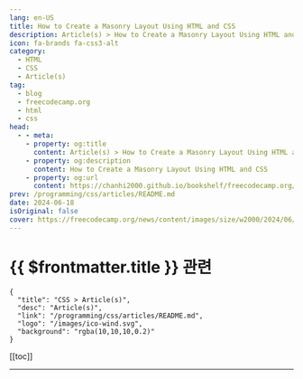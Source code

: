 ```yaml
---
lang: en-US
title: How to Create a Masonry Layout Using HTML and CSS
description: Article(s) > How to Create a Masonry Layout Using HTML and CSS
icon: fa-brands fa-css3-alt
category: 
  - HTML
  - CSS
  - Article(s)
tag: 
  - blog
  - freecodecamp.org
  - html
  - css
head:
  - - meta:
    - property: og:title
      content: Article(s) > How to Create a Masonry Layout Using HTML and CSS
    - property: og:description
      content: How to Create a Masonry Layout Using HTML and CSS
    - property: og:url
      content: https://chanhi2000.github.io/bookshelf/freecodecamp.org/how-to-create-a-mansory-layout-using-html-and-css.html
prev: /programming/css/articles/README.md
date: 2024-06-18
isOriginal: false
cover: https://freecodecamp.org/news/content/images/size/w2000/2024/06/HTML---CSS-Only-Masonry-Layout.png
---
```


# {{ $frontmatter.title }} 관련

```component VPCard
{
  "title": "CSS > Article(s)",
  "desc": "Article(s)",
  "link": "/programming/css/articles/README.md",
  "logo": "/images/ico-wind.svg",
  "background": "rgba(10,10,10,0.2)"
}
```

[[toc]]

---

<SiteInfo
  name="How to Create a Masonry Layout Using HTML and CSS"
  desc="A masonry layout is a grid-based design where items are arranged in a way that minimizes vertical gaps between them.  an example of a masonry layoutUnlike traditional grids with fixed row heights, masonry layouts adjust the positioning of items dynamically based on their content height, creating a visually appealing..."
  url="https://freecodecamp.org/news/how-to-create-a-mansory-layout-using-html-and-css/"
  logo="https://cdn.freecodecamp.org/universal/favicons/favicon.ico"
  preview="https://freecodecamp.org/news/content/images/size/w2000/2024/06/HTML---CSS-Only-Masonry-Layout.png"/>

<!-- TODO: 작성 -->

